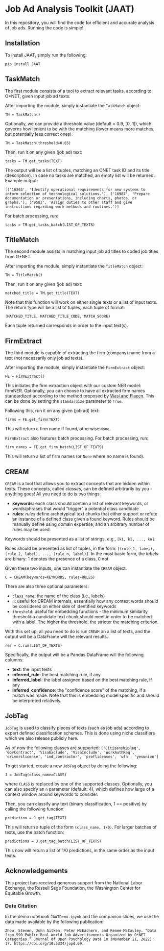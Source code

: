 # Job Ad Analysis Toolkit (JAAT)
In this repository, you will find the code for efficient and accurate analysis of job ads. Running the code is simple!

## Installation
To install JAAT, simply run the following:

`pip install JAAT`

## TaskMatch
The first module consists of a tool to extract relevant tasks, according to O*NET, given input job ad texts.

After importing the module, simply instantiate the `TaskMatch` object:

`TM = TaskMatch()`

Optionally, we can provide a threshold value (default = 0.9, [0, 1]), which governs how lenient to be with the matching (lower means more matches, but potentially less correct ones).

`TM = TaskMatch(threshold=0.85)`

Then, run it on any given (job ad) text:

`tasks = TM.get_tasks(TEXT)`

The output will be a list of tuples, matching an ONET task ID and its title (description). In case no tasks are matched, an empty list will be returned. Example output:

`[('16363', 'Identify operational requirements for new systems to inform selection of technological solutions.'), ('16987', 'Prepare documentation or presentations, including charts, photos, or graphs.'), ('9583', 'Assign duties to other staff and give instructions regarding work methods and routines.')]`

For batch processing, run:

`tasks = TM.get_tasks_batch(LIST_OF_TEXTS)`

## TitleMatch
The second module assists in matching input job ad titles to coded job titles from O*NET.

After importing the module, simply instantiate the `TitleMatch` object:

`TM = TitleMatch()`


Then, run it on any given (job ad) text:

`matched_title = TM.get_title(TEXT)`

Note that this function will work on either single texts or a list of input texts. The return type will be a list of tuples, each tuple of format:

`(MATCHED_TITLE, MATCHED_TITLE_CODE, MATCH_SCORE)`

Each tuple returned corresponds in order to the input text(s).

## FirmExtract
The third module is capable of extracting the firm (company) name from a text (not necessarily only job ad texts).

After importing the module, simply instantiate the `FirmExtract` object:

`FE = FirmExtract()`

This initiates the firm extraction object with our custom NER model: firmNER. Optionally, you can choose to have all extracted firm names standardized according to the method proposed by [Wasi and Flaeen](https://www.aaronflaaen.com/uploads/3/1/2/4/31243277/wasi_flaaen_statarecordlinkageutilities_20140401.pdf). This can be done by setting the `standardize` parameter to `True`.

Following this, run it on any given (job ad) text:

`firms = FE.get_firm(TEXT)`

This will return a firm name if found, otherwise `None`.

`FirmExtract` also features batch processing. For batch processing, run:

`firm_names = FE.get_firm_batch(LIST_OF_TEXTS)`

This will return a list of firm names (or `None` where no name is found).

## CREAM
`CREAM` is a tool that allows you to extract concepts that are hidden within texts. These concepts, called *classes*, can be defined arbitrarily by you - anything goes! All you need to do is two things:

- **keywords**: each class should contain a list of relevant keywords, or words/phrases that would "trigger" a potential class candidate
- **rules**: *rules* define archetypical text chunks that either support or refute an instance of a defined class given a found keyword. Rules should be manually define using domain expertise, and an arbitrary number of rules may be used.

Keywords should be presented as a list of strings, e.g., `[k1, k2, ..., kn]`.

Rules should be presented as list of tuples, in the form: `[(rule_1, label), (rule_2, label), ..., (rule_n, label)]`.
In the most basic form, the *labels* are binary: 1 denotes the presence of a class, 0 not.

Given these two inputs, one can instantiate the `CREAM` object.

`C = CREAM(keywords=KEYWORDS, rules=RULES)`

There are also three optional parameters:

- `class_name`: the name of the class (i.e., labels)
- `n`: useful for CREAM internals, essentially how any context words should be considered on either side of identified keywords
- `threshold`: useful for embedding functions - the minimum similarity threshold a candidate text chunk should meet in order to be matched with a label. The higher the threshold, the stricter the matching criterion.

With this set up, all you need to do is run `CREAM` on a list of texts, and the output will be a DataFrame will the relevant results.

`res = C.run(LIST_OF_TEXTS)`

Specifically, the output will be a Pandas DataFrame will the following columns:

- **text**: the input texts
- **inferred_rule**: the best matching rule, if any
- **inferred_label**: the label assigned based on the best matching rule, if any
- **inferred_confidence**: the "confidence score" of the matching, if a match was made. Note that this is embedding model specific and should be interpreted relatively.

## JobTag
`JobTag` is used to classify pieces of texts (such as job ads) according to expert defined classification schemes. This is done using niche classifiers which we also release publicly here.

As of now the following classes are supported:
`['CitizenshipReq', 'GovContract', 'VisaExclude', 'VisaInclude', 'WorkAuthReq', 'driverslicense', 'ind_contractor', 'proflicenses', 'wfh', 'yesunion']`

To get started, create a new `JobTag` object by doing the following:

`J = JobTag(class_name=CLASS)`

where `CLASS` is replaced by one of the supported classes. Optionally, you can also specify an `n` parameter (default: 4), which defines how large of a context window around keywords to consider.

Then, you can classify any text (binary classification, 1 == positive) by calling the following function:

`prediction = J.get_tag(TEXT)`

This will return a tuple of the form `(class_name, 1/0)`. For larger batches of texts, use the batch function:

`predictions = J.get_tag_batch(LIST_OF_TEXTS)`

This now will return a list of 1/0 predictions, in the same order as the input texts.

## Acknowledgements

This project has received generous support from the National Labor Exchange, the Russell Sage Foundation, the Washington Center for Equitable Growth.

### Data Citation
In the demo notebook `JAATDemo.ipynb` and the companion slides, we use the data made available by the following publication:

```Zhou, Steven, John Aitken, Peter McEachern, and Renee McCauley. “Data from 990 Public Real-World Job Advertisements Organized by O*NET Categories.” Journal of Open Psychology Data 10 (November 21, 2022): 17. https://doi.org/10.5334/jopd.69.```